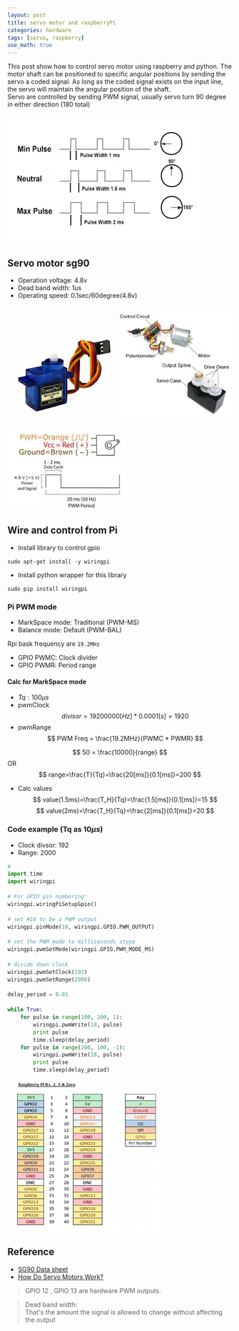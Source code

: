 ```yaml
---
layout: post
title: servo motor and raspberryPi
categories: hardware
tags: [servo, raspberry]
use_math: true
---
```

<script type="text/javascript" async
  src="https://cdn.mathjax.org/mathjax/latest/MathJax.js?config=TeX-MML-AM_CHTML">
</script>

This post show how to control servo motor using raspberry and python.
The motor shaft can be positioned to specific angular positions by sending the servo a coded signal. As long as the coded signal exists on the input line, the servo will maintain the angular position of the shaft.  
Servo are controlled by sending PWM signal, usually servo turn 90 degree in either direction (180 total)

![](/images/2018-12-20-07-49-48.png)




## Servo motor sg90
- Operation voltage: 4.8v
- Dead band width: 1us
- Operating speed: 0.1sec/60degree(4.8v)


![](/images/2018-12-20-00-49-24.png)
![](/images/2018-12-20-07-52-26.png)  

![](/images/2018-12-20-00-50-09.png)


## Wire and control from Pi
- Install library to control gpio
```
sudo apt-get install -y wiringpi
```
- Install python wrapper for this library
```
sudo pip install wiringpi
```

### Pi PWM mode
- MarkSpace mode: Traditional (PWM-MS)
- Balance mode: Default (PWM-BAL)

Rpi bask frequency are `19.2MHz`
- GPIO PWMC: Clock divider
- GPIO PWMR: Period range

#### Calc for MarkSpace mode
- $Tq: 100\mu s$
- pwmClock
$$
divisor = 19200000[Hz] * 0.0001[s] = 1920
$$
- pwmRange
$$
PWM Freq = \frac{19.2MHz}{PWMC * PWMR}
$$

$$
50 = \frac{10000}{range}
$$
OR
$$
range=\frac{T}{Tq}=\frac{20[ms]}{0.1[ms]}=200
$$
- Calc values
$$
value(1.5ms)=\frac{T_H}{Tq}=\frac{1.5[ms]}{0.1[ms]}=15
$$
$$
value(2ms)=\frac{T_H}{Tq}=\frac{2[ms]}{0.1[ms]}=20
$$

### Code example (Tq as $10\mu s$)
- Clock divsor: 192
- Range: 2000
  
```python
#
import time
import wiringpi

# For GPIO pin numbering'
wiringpi.wiringPiSetupGpio()

# set #18 to be a PWM output
wiringpi.pinMode(18, wiringpi.GPIO.PWM_OUTPUT)

# set the PWM mode to milliseconds stype
wiringpi.pwmSetMode(wiringpi.GPIO.PWM_MODE_MS)

# divide down clock
wiringpi.pwmSetClock(192)
wiringpi.pwmSetRange(2000)

delay_period = 0.01

while True:
    for pulse in range(100, 200, 1):
        wiringpi.pwmWrite(18, pulse)
        print pulse
        time.sleep(delay_period)
    for pulse in range(200, 100, -1):
        wiringpi.pwmWrite(18, pulse)
        print pulse
        time.sleep(delay_period)
```

![](/images/2018-12-20-08-11-14.png)

## Reference 
- [SG90 Data sheet](http://www.towerpro.com.tw/product/sg90-7/)
- [How Do Servo Motors Work?](https://www.jameco.com/jameco/workshop/howitworks/how-servo-motors-work.html)

> GPIO 12 , GPIO 13 are hardware PWM outputs.

> Dead band width:  
> That's the amount the signal is allowed to change without affecting the output